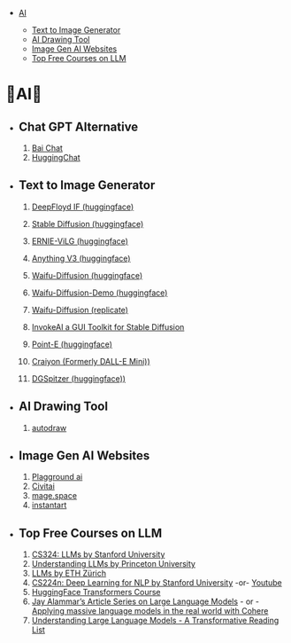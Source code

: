 - [AI](#ai)

  - [Text to Image Generator](#text-to-image-generator)
  - [AI Drawing Tool](#ai-drawing-tool)
  - [Image Gen AI Websites](#image-gen-ai-websites)
  - [Top Free Courses on LLM](#top-free-courses-on-llm)

# 🤖AI🤖

- ## Chat GPT Alternative
  1. [Bai Chat](https://chatbot.theb.ai)
  2. [HuggingChat](https://huggingface.co/chat/)

- ## Text to Image Generator

  1. [DeepFloyd IF (huggingface)](https://huggingface.co/spaces/DeepFloyd/IF)
  2. [Stable Diffusion (huggingface)](https://huggingface.co/spaces/stabilityai/stable-diffusion)

  3. [ERNIE-ViLG (huggingface)](https://huggingface.co/spaces/PaddlePaddle/ERNIE-ViLG)

  4. [Anything V3 (huggingface)](https://huggingface.co/spaces/akhaliq/anything-v3.0)

  5. [Waifu-Diffusion (huggingface)](https://huggingface.co/hakurei/waifu-diffusion)

  6. [Waifu-Diffusion-Demo (huggingface)](https://huggingface.co/spaces/hakurei/waifu-diffusion-demo)

  7. [Waifu-Diffusion (replicate)](https://replicate.com/cjwbw/waifu-diffusion)

  8. [InvokeAI a GUI Toolkit for Stable Diffusion](https://github.com/invoke-ai/InvokeAI)

  9. [Point-E (huggingface)](https://huggingface.co/spaces/openai/point-e)

  10. [Craiyon (Formerly DALL-E Mini))](https://www.craiyon.com/)

  11. [DGSpitzer (huggingface))](https://huggingface.co/spaces/DGSpitzer/DGS-Diffusion-Space)

- ## AI Drawing Tool

  1. [autodraw](https://www.autodraw.com/)

- ## Image Gen AI Websites

  1. [Plagground ai](https://playgroundai.com/)
  2. [Civitai](https://civitai.com//)
  3. [mage.space](https://www.mage.space/)
  4. [instantart](https://instantart.io/)

- ## Top Free Courses on LLM

  1. [CS324: LLMs by Stanford University](https://stanford-cs324.github.io/winter2022/)
  2. [Understanding LLMs by Princeton University](https://www.cs.princeton.edu/courses/archive/fall22/cos597G/)
  3. [LLMs by ETH Zürich](https://rycolab.io/classes/llm-s23/)
  4. [CS224n: Deep Learning for NLP by Stanford University](https://web.stanford.edu/class/cs224n/) -or- [Youtube](https://youtube.com/playlist?list=PLoROMvodv4rOSH4v6133s9LFPRHjEmbmJ)
  5. [HuggingFace Transformers Course](https://huggingface.co/learn/nlp-course/chapter1/1)
  6. [Jay Alammar’s Article Series on Large Language Models](https://jalammar.github.io/illustrated-transformer/) - or - [Applying massive language models in the real world with Cohere
     ](https://jalammar.github.io/applying-large-language-models-cohere/)
  7. [Understanding Large Language Models - A Transformative Reading List](https://sebastianraschka.com/blog/2023/llm-reading-list.html)
